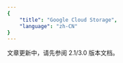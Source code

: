 ```yaml
---
{
    "title": "Google Cloud Storage",
    "language": "zh-CN"
}
---
```


文章更新中，请先参阅 2.1/3.0 版本文档。

